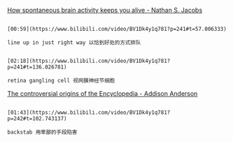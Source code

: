 [How spontaneous brain activity keeps you alive - Nathan S. Jacobs](https://www.bilibili.com/video/BV1Dk4y1q781?p=241)

```ad-note

[00:59](https://www.bilibili.com/video/BV1Dk4y1q781?p=241#t=57.006333)

line up in just right way 以恰到好处的方式排队
```

```ad-note

[02:18](https://www.bilibili.com/video/BV1Dk4y1q781?p=241#t=136.026781)

retina gangling cell 视网膜神经节细胞
```



[The controversial origins of the Encyclopedia - Addison Anderson](https://www.bilibili.com/video/BV1Dk4y1q781?p=242)

```ad-note

[01:43](https://www.bilibili.com/video/BV1Dk4y1q781?p=242#t=102.743137)

backstab 用卑鄙的手段陷害
```